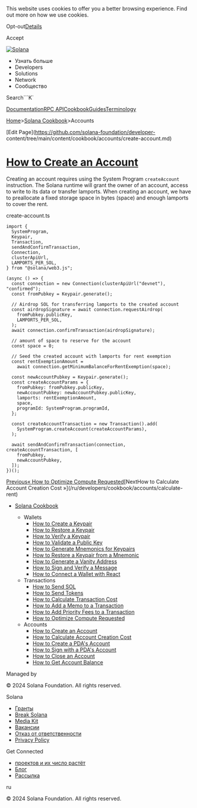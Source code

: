 This website uses cookies to offer you a better browsing experience. Find out
more on how we use cookies.

Opt-out[Details](/ru/privacy-policy#collection-of-information)

Accept

[![Solana](/_next/static/media/logotype-dark.f79d530d.svg)](/ru)

  * Узнать больше
  * Developers
  * Solutions
  * Network
  * Сообщество

Search```K`

[Documentation](/ru/docs)[RPC
API](/ru/docs/rpc)[Cookbook](/ru/developers/cookbook)[Guides](/ru/developers/guides)[Terminology](/ru/docs/terminology)

[Home](/ru)>[Solana Cookbook](/ru/developers/cookbook)>Accounts

[Edit Page](https://github.com/solana-foundation/developer-
content/tree/main/content/cookbook/accounts/create-account.md)

# [How to Create an Account](/ru/developers/cookbook/accounts/create-account)

Creating an account requires using the System Program `createAccount`
instruction. The Solana runtime will grant the owner of an account, access to
write to its data or transfer lamports. When creating an account, we have to
preallocate a fixed storage space in bytes (space) and enough lamports to
cover the rent.

create-account.ts

    
    
    import {
      SystemProgram,
      Keypair,
      Transaction,
      sendAndConfirmTransaction,
      Connection,
      clusterApiUrl,
      LAMPORTS_PER_SOL,
    } from "@solana/web3.js";
     
    (async () => {
      const connection = new Connection(clusterApiUrl("devnet"), "confirmed");
      const fromPubkey = Keypair.generate();
     
      // Airdrop SOL for transferring lamports to the created account
      const airdropSignature = await connection.requestAirdrop(
        fromPubkey.publicKey,
        LAMPORTS_PER_SOL,
      );
      await connection.confirmTransaction(airdropSignature);
     
      // amount of space to reserve for the account
      const space = 0;
     
      // Seed the created account with lamports for rent exemption
      const rentExemptionAmount =
        await connection.getMinimumBalanceForRentExemption(space);
     
      const newAccountPubkey = Keypair.generate();
      const createAccountParams = {
        fromPubkey: fromPubkey.publicKey,
        newAccountPubkey: newAccountPubkey.publicKey,
        lamports: rentExemptionAmount,
        space,
        programId: SystemProgram.programId,
      };
     
      const createAccountTransaction = new Transaction().add(
        SystemProgram.createAccount(createAccountParams),
      );
     
      await sendAndConfirmTransaction(connection, createAccountTransaction, [
        fromPubkey,
        newAccountPubkey,
      ]);
    })();

[Previous« How to Optimize Compute
Requested](/ru/developers/cookbook/transactions/optimize-compute)[NextHow to
Calculate Account Creation Cost »](/ru/developers/cookbook/accounts/calculate-
rent)

  * [Solana Cookbook](/ru/developers/cookbook)

    * Wallets
      * [How to Create a Keypair](/ru/developers/cookbook/wallets/create-keypair)
      * [How to Restore a Keypair](/ru/developers/cookbook/wallets/restore-keypair)
      * [How to Verify a Keypair](/ru/developers/cookbook/wallets/verify-keypair)
      * [How to Validate a Public Key](/ru/developers/cookbook/wallets/check-publickey)
      * [How to Generate Mnemonics for Keypairs](/ru/developers/cookbook/wallets/generate-mnemonic)
      * [How to Restore a Keypair from a Mnemonic](/ru/developers/cookbook/wallets/restore-from-mnemonic)
      * [How to Generate a Vanity Address](/ru/developers/cookbook/wallets/generate-vanity-address)
      * [How to Sign and Verify a Message](/ru/developers/cookbook/wallets/sign-message)
      * [How to Connect a Wallet with React](/ru/developers/cookbook/wallets/connect-wallet-react)
    * Transactions
      * [How to Send SOL](/ru/developers/cookbook/transactions/send-sol)
      * [How to Send Tokens](/ru/developers/cookbook/transactions/send-tokens)
      * [How to Calculate Transaction Cost](/ru/developers/cookbook/transactions/calculate-cost)
      * [How to Add a Memo to a Transaction](/ru/developers/cookbook/transactions/add-memo)
      * [How to Add Priority Fees to a Transaction](/ru/developers/cookbook/transactions/add-priority-fees)
      * [How to Optimize Compute Requested](/ru/developers/cookbook/transactions/optimize-compute)
    * Accounts
      * [How to Create an Account](/ru/developers/cookbook/accounts/create-account)
      * [How to Calculate Account Creation Cost](/ru/developers/cookbook/accounts/calculate-rent)
      * [How to Create a PDA's Account](/ru/developers/cookbook/accounts/create-pda-account)
      * [How to Sign with a PDA's Account](/ru/developers/cookbook/accounts/sign-with-pda)
      * [How to Close an Account](/ru/developers/cookbook/accounts/close-account)
      * [How to Get Account Balance](/ru/developers/cookbook/accounts/get-account-balance)

Managed by

[](/ru)

[](/youtube)[](/twitter)[](/discord)[](/reddit)[](/github)[](/telegram)

© 2024 Solana Foundation. All rights reserved.

Solana

  * [Гранты](https://solana.org/grants)
  * [Break Solana](https://break.solana.com/)
  * [Media Kit](/ru/branding)
  * [Вакансии](https://jobs.solana.com/)
  * [Отказ от ответственности](/ru/tos)
  * [Privacy Policy](/ru/privacy-policy)

Get Connected

  * [проектов и их число растёт](/ru/ecosystem)
  * [Блог](/ru/news)
  * [Рассылка](/ru/newsletter)

ru

© 2024 Solana Foundation. All rights reserved.

